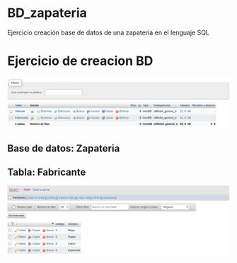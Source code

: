 # BD_zapateria
Ejercicio creación base de datos de una zapateria en el lenguaje SQL

# Ejercicio de creacion BD 
![Tabla Creadas](/img/tablas_creadas.png)

## Base de datos: Zapateria
## Tabla: Fabricante

![Tabla Fabricante](/img/tabla_fabricante.png)



